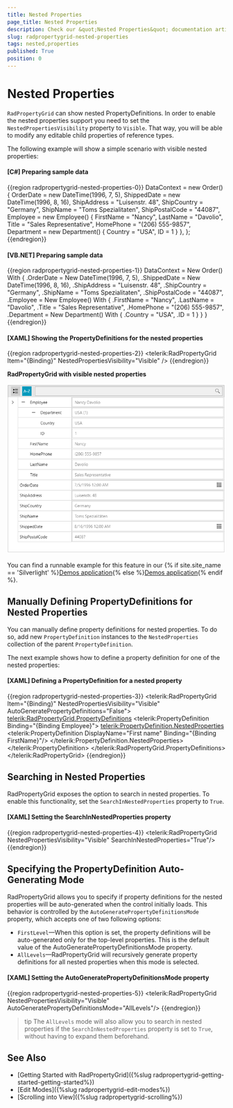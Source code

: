 ```yaml
---
title: Nested Properties
page_title: Nested Properties
description: Check our &quot;Nested Properties&quot; documentation article for the RadPropertyGrid {{ site.framework_name }} control.
slug: radpropertygrid-nested-properties
tags: nested,properties
published: True
position: 0
---
```


# Nested Properties

`RadPropertyGrid` can show nested PropertyDefinitions. In order to enable the nested properties support you need to set the `NestedPropertiesVisibility` property to `Visible`. That way, you will be able to modify any editable child properties of reference types.

The following example will show a simple scenario with visible nested properties:

#### __[C#] Preparing sample data__
{{region radpropertygrid-nested-properties-0}}
	DataContext = new Order()
	{
	    OrderDate = new DateTime(1996, 7, 5),
	    ShippedDate = new DateTime(1996, 8, 16),
	    ShipAddress = "Luisenstr. 48",
	    ShipCountry = "Germany",
	    ShipName = "Toms Spezialitaten",
	    ShipPostalCode = "44087",
	    Employee = new Employee()
	    {
	        FirstName = "Nancy",
	        LastName = "Davolio",
	        Title = "Sales Representative",
	        HomePhone = "(206) 555-9857",
	        Department = new Department()
	        {
	            Country = "USA",
	            ID = 1
	        }
	    },
	};
{{endregion}}

#### __[VB.NET] Preparing sample data__
{{region radpropertygrid-nested-properties-1}}
	DataContext = New Order() With {
	    .OrderDate = New DateTime(1996, 7, 5),
	    .ShippedDate = New DateTime(1996, 8, 16),
	    .ShipAddress = "Luisenstr. 48",
	    .ShipCountry = "Germany",
	    .ShipName = "Toms Spezialitaten",
	    .ShipPostalCode = "44087",
	    .Employee = New Employee() With {
	        .FirstName = "Nancy",
	        .LastName = "Davolio",
	        .Title = "Sales Representative",
	        .HomePhone = "(206) 555-9857",
	        .Department = New Department() With {
	            .Country = "USA",
	            .ID = 1
	        }
	    }
	}
{{endregion}}

#### __[XAML] Showing the PropertyDefinitions for the nested properties__
{{region radpropertygrid-nested-properties-2}}
	<telerik:RadPropertyGrid Item="{Binding}" NestedPropertiesVisibility="Visible" />
{{endregion}}

__RadPropertyGrid with visible nested properties__

![RadPropertyGrid with visible nested properties](images/radpropertygrid-features-nested-properties-0.png)

You can find a runnable example for this feature in our {% if site.site_name == 'Silverlight' %}[Demos application](https://demos.telerik.com/silverlight/#PropertyGrid/NestedPropertyDefinitions){% else %}[Demos application](https://demos.telerik.com/wpf/#PropertyGrid/NestedPropertyDefinitions){% endif %}.

## Manually Defining PropertyDefinitions for Nested Properties

You can manually define property definitions for nested properties. To do so, add new `PropertyDefinition` instances to the `NestedProperties` collection of the parent `PropertyDefinition`.

The next example shows how to define a property definition for one of the nested properties:

#### __[XAML] Defining a PropertyDefinition for a nested property__
{{region radpropertygrid-nested-properties-3}}
	<telerik:RadPropertyGrid Item="{Binding}" NestedPropertiesVisibility="Visible" AutoGeneratePropertyDefinitions="False">
	    <telerik:RadPropertyGrid.PropertyDefinitions>
	        <telerik:PropertyDefinition Binding="{Binding Employee}">
	            <telerik:PropertyDefinition.NestedProperties>
	                <telerik:PropertyDefinition DisplayName="First name" Binding="{Binding FirstName}"/>
	            </telerik:PropertyDefinition.NestedProperties>
	        </telerik:PropertyDefinition>
	    </telerik:RadPropertyGrid.PropertyDefinitions>
	</telerik:RadPropertyGrid>
{{endregion}}

## Searching in Nested Properties

RadPropertyGrid exposes the option to search in nested properties. To enable this functionality, set the `SearchInNestedProperties` property to `True`.

#### __[XAML] Setting the SearchInNestedProperties property__
{{region radpropertygrid-nested-properties-4}}
	<telerik:RadPropertyGrid NestedPropertiesVisibility="Visible" SearchInNestedProperties="True"/>
{{endregion}}

## Specifying the PropertyDefinition Auto-Generating Mode

RadPropertyGrid allows you to specify if property definitions for the nested properties will be auto-generated when the control initially loads. This behavior is controlled by the `AutoGeneratePropertyDefinitionsMode` property, which accepts one of two following options:

* `FirstLevel`&mdash;When this option is set, the property definitions will be auto-generated only for the top-level properties. This is the default value of the AutoGeneratePropertyDefinitionsMode property.
* `AllLevels`&mdash;RadPropertyGrid will recursively generate property definitions for all nested properties when this mode is selected.

#### __[XAML] Setting the AutoGeneratePropertyDefinitionsMode property__
{{region radpropertygrid-nested-properties-5}}
	<telerik:RadPropertyGrid NestedPropertiesVisibility="Visible" AutoGeneratePropertyDefinitionsMode="AllLevels"/>
{{endregion}}

>tip The `AllLevels` mode will also allow you to search in nested properties if the `SearchInNestedProperties` property is set to `True`, without having to expand them beforehand.

## See Also
 * [Getting Started with RadPropertyGrid]({%slug radpropertygrid-getting-started-getting-started%})
 * [Edit Modes]({%slug radpropertygrid-edit-modes%})
 * [Scrolling into View]({%slug radpropertygrid-scrolling%})
